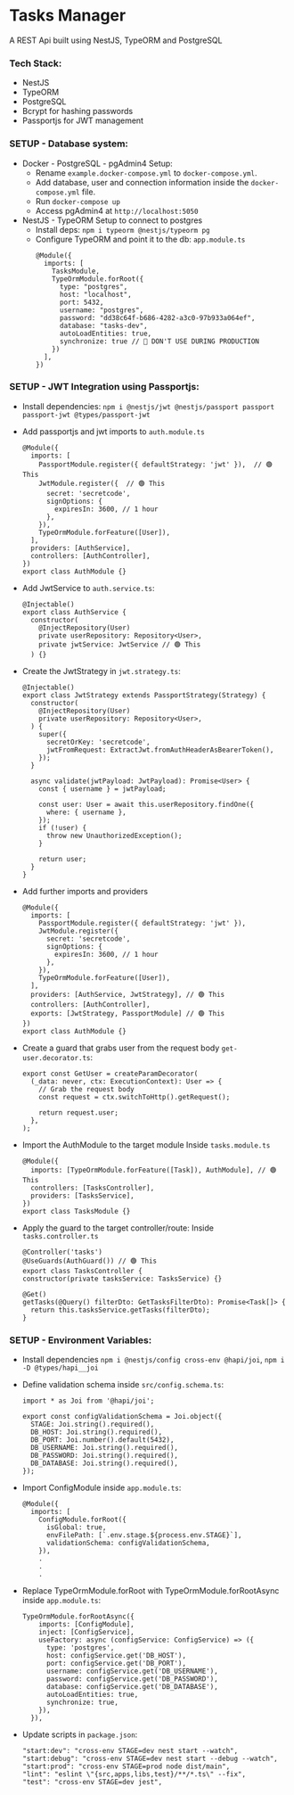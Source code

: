 # Tasks Manager

A REST Api built using NestJS, TypeORM and PostgreSQL

### Tech Stack:

- NestJS
- TypeORM
- PostgreSQL
- Bcrypt for hashing passwords
- Passportjs for JWT management

### SETUP - Database system:

- Docker - PostgreSQL - pgAdmin4 Setup:
  - Rename `example.docker-compose.yml` to `docker-compose.yml`.
  - Add database, user and connection information inside the `docker-compose.yml` file.
  - Run `docker-compose up`
  - Access pgAdmin4 at `http://localhost:5050`
- NestJS - TypeORM Setup to connect to postgres
  - Install deps: `npm i typeorm @nestjs/typeorm pg`
  - Configure TypeORM and point it to the db: `app.module.ts`
    ```
    @Module({
      imports: [
        TasksModule,
        TypeOrmModule.forRoot({
          type: "postgres",
          host: "localhost",
          port: 5432,
          username: "postgres",
          password: "dd38c64f-b686-4282-a3c0-97b933a064ef",
          database: "tasks-dev",
          autoLoadEntities: true,
          synchronize: true // 🚫 DON'T USE DURING PRODUCTION
        })
      ],
    })
    ```

### SETUP - JWT Integration using Passportjs:

- Install dependencies: `npm i @nestjs/jwt @nestjs/passport passport passport-jwt @types/passport-jwt`
- Add passportjs and jwt imports to `auth.module.ts`
  ```
  @Module({
    imports: [
      PassportModule.register({ defaultStrategy: 'jwt' }),  // 🟢 This
      JwtModule.register({  // 🟢 This
        secret: 'secretcode',
        signOptions: {
          expiresIn: 3600, // 1 hour
        },
      }),
      TypeOrmModule.forFeature([User]),
    ],
    providers: [AuthService],
    controllers: [AuthController],
  })
  export class AuthModule {}
  ```
- Add JwtService to `auth.service.ts`:
  ```
  @Injectable()
  export class AuthService {
    constructor(
      @InjectRepository(User)
      private userRepository: Repository<User>,
      private jwtService: JwtService // 🟢 This
    ) {}
  ```
- Create the JwtStrategy in `jwt.strategy.ts`:

  ```
  @Injectable()
  export class JwtStrategy extends PassportStrategy(Strategy) {
    constructor(
      @InjectRepository(User)
      private userRepository: Repository<User>,
    ) {
      super({
        secretOrKey: 'secretcode',
        jwtFromRequest: ExtractJwt.fromAuthHeaderAsBearerToken(),
      });
    }

    async validate(jwtPayload: JwtPayload): Promise<User> {
      const { username } = jwtPayload;

      const user: User = await this.userRepository.findOne({
        where: { username },
      });
      if (!user) {
        throw new UnauthorizedException();
      }

      return user;
    }
  }
  ```

- Add further imports and providers
  ```
  @Module({
    imports: [
      PassportModule.register({ defaultStrategy: 'jwt' }),
      JwtModule.register({
        secret: 'secretcode',
        signOptions: {
          expiresIn: 3600, // 1 hour
        },
      }),
      TypeOrmModule.forFeature([User]),
    ],
    providers: [AuthService, JwtStrategy], // 🟢 This
    controllers: [AuthController],
    exports: [JwtStrategy, PassportModule] // 🟢 This
  })
  export class AuthModule {}
  ```
- Create a guard that grabs user from the request body `get-user.decorator.ts`:

  ```
  export const GetUser = createParamDecorator(
    (_data: never, ctx: ExecutionContext): User => {
      // Grab the request body
      const request = ctx.switchToHttp().getRequest();

      return request.user;
    },
  );
  ```

- Import the AuthModule to the target module
  Inside `tasks.module.ts`
  ```
  @Module({
    imports: [TypeOrmModule.forFeature([Task]), AuthModule], // 🟢 This
    controllers: [TasksController],
    providers: [TasksService],
  })
  export class TasksModule {}
  ```
- Apply the guard to the target controller/route:
  Inside `tasks.controller.ts`

  ```
  @Controller('tasks')
  @UseGuards(AuthGuard()) // 🟢 This
  export class TasksController {
  constructor(private tasksService: TasksService) {}

  @Get()
  getTasks(@Query() filterDto: GetTasksFilterDto): Promise<Task[]> {
    return this.tasksService.getTasks(filterDto);
  }
  ```

### SETUP - Environment Variables:

- Install dependencies `npm i @nestjs/config cross-env @hapi/joi`, `npm i -D @types/hapi__joi`
- Define validation schema inside `src/config.schema.ts`:

  ```
  import * as Joi from '@hapi/joi';

  export const configValidationSchema = Joi.object({
    STAGE: Joi.string().required(),
    DB_HOST: Joi.string().required(),
    DB_PORT: Joi.number().default(5432),
    DB_USERNAME: Joi.string().required(),
    DB_PASSWORD: Joi.string().required(),
    DB_DATABASE: Joi.string().required(),
  });
  ```

- Import ConfigModule inside `app.module.ts`:
  ```
  @Module({
    imports: [
      ConfigModule.forRoot({
        isGlobal: true,
        envFilePath: [`.env.stage.${process.env.STAGE}`],
        validationSchema: configValidationSchema,
      }),
      .
      .
      .
  ```
- Replace TypeOrmModule.forRoot with TypeOrmModule.forRootAsync inside `app.module.ts`:
  ```
  TypeOrmModule.forRootAsync({
      imports: [ConfigModule],
      inject: [ConfigService],
      useFactory: async (configService: ConfigService) => ({
        type: 'postgres',
        host: configService.get('DB_HOST'),
        port: configService.get('DB_PORT'),
        username: configService.get('DB_USERNAME'),
        password: configService.get('DB_PASSWORD'),
        database: configService.get('DB_DATABASE'),
        autoLoadEntities: true,
        synchronize: true,
      }),
    }),
  ```
- Update scripts in `package.json`:
  ```
  "start:dev": "cross-env STAGE=dev nest start --watch",
  "start:debug": "cross-env STAGE=dev nest start --debug --watch",
  "start:prod": "cross-env STAGE=prod node dist/main",
  "lint": "eslint \"{src,apps,libs,test}/**/*.ts\" --fix",
  "test": "cross-env STAGE=dev jest",
  ```
